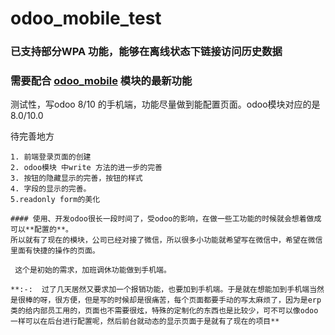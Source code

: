 # odoo_mobile_test
### 已支持部分WPA 功能，能够在离线状态下链接访问历史数据
### 需要配合 [odoo_mobile](https://github.com/gilbert-yuan/odoo_mobile) 模块的最新功能
测试性，写odoo 8/10 的手机端，功能尽量做到能配置页面。odoo模块对应的是8.0/10.0


待完善地方
```
1. 前端登录页面的创建
2. odoo模块 中write 方法的进一步的完善
3. 按钮的隐藏显示的完善，按钮的样式
4. 字段的显示的完善。
5.readonly form的美化
```
```
#### 使用、开发odoo很长一段时间了，受odoo的影响，在做一些工功能的时候就会想着做成可以**配置的**。
所以就有了现在的模块，公司已经对接了微信，所以很多小功能就希望写在微信中，希望在微信里面有快捷的操作的页面。
	 
 这个是初始的需求，加班调休功能做到手机端。
 
**:-:  过了几天居然又要求加一个报销功能，也要加到手机端。于是就在想能加到手机端当然是很棒的呀，很方便，但是写的时候却是很痛苦，每个页面都要手动的写太麻烦了，因为是erp类的给内部员工用的，页面也不需要很炫，特殊的定制化的东西也是比较少，可不可以像odoo一样可以在后台进行配置呢，然后前台就动态的显示页面于是就有了现在的项目**

```
